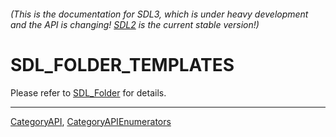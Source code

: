 ###### (This is the documentation for SDL3, which is under heavy development and the API is changing! [SDL2](https://wiki.libsdl.org/SDL2/) is the current stable version!)
# SDL_FOLDER_TEMPLATES

Please refer to [SDL_Folder](SDL_Folder) for details.

----
[CategoryAPI](CategoryAPI), [CategoryAPIEnumerators](CategoryAPIEnumerators)

